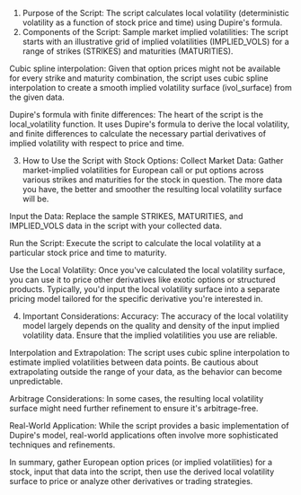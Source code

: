 1. Purpose of the Script:
The script calculates local volatility (deterministic volatility as a function of stock price and time) using Dupire's formula.
2. Components of the Script:
Sample market implied volatilities: The script starts with an illustrative grid of implied volatilities (IMPLIED_VOLS) for a range of strikes (STRIKES) and maturities (MATURITIES).

Cubic spline interpolation: Given that option prices might not be available for every strike and maturity combination, the script uses cubic spline interpolation to create a smooth implied volatility surface (ivol_surface) from the given data.

Dupire's formula with finite differences: The heart of the script is the local_volatility function. It uses Dupire's formula to derive the local volatility, and finite differences to calculate the necessary partial derivatives of implied volatility with respect to price and time.

3. How to Use the Script with Stock Options:
Collect Market Data: Gather market-implied volatilities for European call or put options across various strikes and maturities for the stock in question. The more data you have, the better and smoother the resulting local volatility surface will be.

Input the Data: Replace the sample STRIKES, MATURITIES, and IMPLIED_VOLS data in the script with your collected data.

Run the Script: Execute the script to calculate the local volatility at a particular stock price and time to maturity.

Use the Local Volatility: Once you've calculated the local volatility surface, you can use it to price other derivatives like exotic options or structured products. Typically, you'd input the local volatility surface into a separate pricing model tailored for the specific derivative you're interested in.

4. Important Considerations:
Accuracy: The accuracy of the local volatility model largely depends on the quality and density of the input implied volatility data. Ensure that the implied volatilities you use are reliable.

Interpolation and Extrapolation: The script uses cubic spline interpolation to estimate implied volatilities between data points. Be cautious about extrapolating outside the range of your data, as the behavior can become unpredictable.

Arbitrage Considerations: In some cases, the resulting local volatility surface might need further refinement to ensure it's arbitrage-free.

Real-World Application: While the script provides a basic implementation of Dupire's model, real-world applications often involve more sophisticated techniques and refinements.

In summary, gather European option prices (or implied volatilities) for a stock, input that data into the script, then use the derived local volatility surface to price or analyze other derivatives or trading strategies.